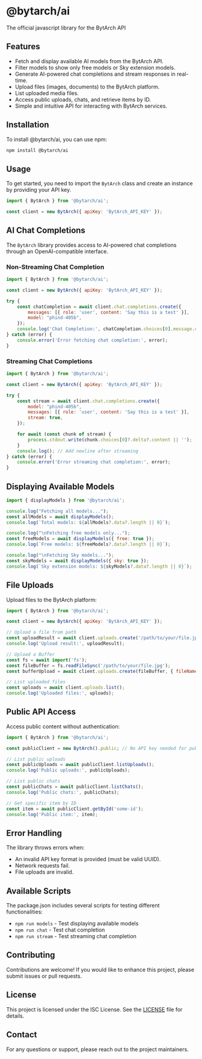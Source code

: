 
# @bytarch/ai

The official javascript library for the BytArch API
## Features

- Fetch and display available AI models from the BytArch API.
- Filter models to show only free models or Sky extension models.
- Generate AI-powered chat completions and stream responses in real-time.
- Upload files (images, documents) to the BytArch platform.
- List uploaded media files.
- Access public uploads, chats, and retrieve items by ID.
- Simple and intuitive API for interacting with BytArch services.

## Installation

To install @bytarch/ai, you can use npm:

```bash
npm install @bytarch/ai
```

## Usage

To get started, you need to import the `BytArch` class and create an instance by providing your API key.

```javascript
import { BytArch } from '@bytarch/ai';

const client = new BytArch({ apiKey: 'BytArch_API_KEY' });
```
## AI Chat Completions

The `BytArch` library provides access to AI-powered chat completions through an OpenAI-compatible interface.

### Non-Streaming Chat Completion

```javascript
import { BytArch } from '@bytarch/ai';

const client = new BytArch({ apiKey: 'BytArch_API_KEY' });

try {
    const chatCompletion = await client.chat.completions.create({
        messages: [{ role: 'user', content: 'Say this is a test' }],
        model: "phind-405b",
    });
    console.log('Chat Completion:', chatCompletion.choices[0].message.content);
} catch (error) {
    console.error('Error fetching chat completion:', error);
}
```

### Streaming Chat Completions

```javascript
import { BytArch } from '@bytarch/ai';

const client = new BytArch({ apiKey: 'BytArch_API_KEY' });

try {
    const stream = await client.chat.completions.create({
        model: "phind-405b",
        messages: [{ role: 'user', content: 'Say this is a test' }],
        stream: true,
    });

    for await (const chunk of stream) {
        process.stdout.write(chunk.choices[0]?.delta?.content || '');
    }
    console.log(); // Add newline after streaming
} catch (error) {
    console.error('Error streaming chat completion:', error);
}
```

## Displaying Available Models

```javascript
import { displayModels } from '@bytarch/ai';

console.log("Fetching all models...");
const allModels = await displayModels();
console.log(`Total models: ${allModels?.data?.length || 0}`);

console.log("\nFetching free models only...");
const freeModels = await displayModels({ free: true });
console.log(`Free models: ${freeModels?.data?.length || 0}`);

console.log("\nFetching Sky models...");
const skyModels = await displayModels({ sky: true });
console.log(`Sky extension models: ${skyModels?.data?.length || 0}`);
```

## File Uploads

Upload files to the BytArch platform:

```javascript
import { BytArch } from '@bytarch/ai';

const client = new BytArch({ apiKey: 'BytArch_API_KEY' });

// Upload a file from path
const uploadResult = await client.uploads.create('/path/to/your/file.jpg');
console.log('Upload result:', uploadResult);

// Upload a Buffer
const fs = await import('fs');
const fileBuffer = fs.readFileSync('/path/to/your/file.jpg');
const bufferUpload = await client.uploads.create(fileBuffer, { fileName: 'my-image.jpg' });

// List uploaded files
const uploads = await client.uploads.list();
console.log('Uploaded files:', uploads);
```

## Public API Access

Access public content without authentication:

```javascript
import { BytArch } from '@bytarch/ai';

const publicClient = new BytArch().public; // No API key needed for public access

// List public uploads
const publicUploads = await publicClient.listUploads();
console.log('Public uploads:', publicUploads);

// List public chats
const publicChats = await publicClient.listChats();
console.log('Public chats:', publicChats);

// Get specific item by ID
const item = await publicClient.getById('some-id');
console.log('Public item:', item);
```

## Error Handling

The library throws errors when:
- An invalid API key format is provided (must be valid UUID).
- Network requests fail.
- File uploads are invalid.

## Available Scripts

The package.json includes several scripts for testing different functionalities:

- `npm run models` - Test displaying available models
- `npm run chat` - Test chat completion
- `npm run stream` - Test streaming chat completion

## Contributing

Contributions are welcome! If you would like to enhance this project, please submit issues or pull requests.

## License

This project is licensed under the ISC License. See the [LICENSE](LICENSE) file for details.

## Contact

For any questions or support, please reach out to the project maintainers.
